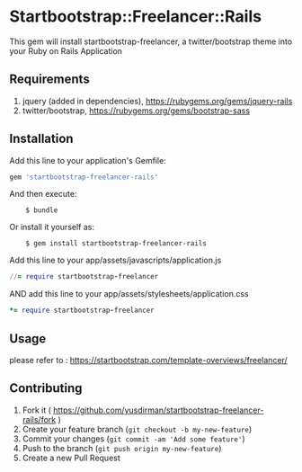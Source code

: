 # Startbootstrap::Freelancer::Rails

This gem will install startbootstrap-freelancer, a twitter/bootstrap theme into your Ruby on Rails Application

## Requirements

1. jquery (added in dependencies), https://rubygems.org/gems/jquery-rails
2. twitter/bootstrap, https://rubygems.org/gems/bootstrap-sass

## Installation

Add this line to your application's Gemfile:

```ruby
gem 'startbootstrap-freelancer-rails'
```

And then execute:
```
    $ bundle
```

Or install it yourself as:
```
    $ gem install startbootstrap-freelancer-rails
```

Add this line to your app/assets/javascripts/application.js

```ruby
//= require startbootstrap-freelancer
```

AND add this line to your app/assets/stylesheets/application.css

```ruby
*= require startbootstrap-freelancer
```

## Usage

please refer to : https://startbootstrap.com/template-overviews/freelancer/

## Contributing

1. Fork it ( https://github.com/yusdirman/startbootstrap-freelancer-rails/fork )
2. Create your feature branch (`git checkout -b my-new-feature`)
3. Commit your changes (`git commit -am 'Add some feature'`)
4. Push to the branch (`git push origin my-new-feature`)
5. Create a new Pull Request
